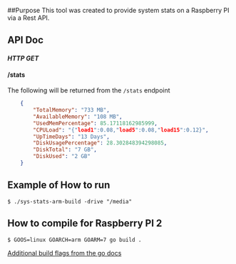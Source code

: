 ##Purpose
This tool was created to provide system stats on a Raspberry PI via a Rest API.

## API Doc
#### ***HTTP GET***
#### /stats
The following will be returned from the `/stats` endpoint

```json
	{
		"TotalMemory": "733 MB",
		"AvailableMemory": "108 MB",
		"UsedMemPercentage": 85.17118162985999,
		"CPULoad": "{"load1":0.08,"load5":0.08,"load15":0.12}",
		"UpTimeDays": "13 Days",
		"DiskUsagePercentage": 28.302848394298085,
		"DiskTotal": "7 GB",
		"DiskUsed": "2 GB"
	}
```

## Example of How to run
`$ ./sys-stats-arm-build -drive "/media"`

## How to compile for Raspberry PI 2
`$ GOOS=linux GOARCH=arm GOARM=7 go build .`

[Additional build flags from the go docs](https://golang.org/doc/install/source#environment)

